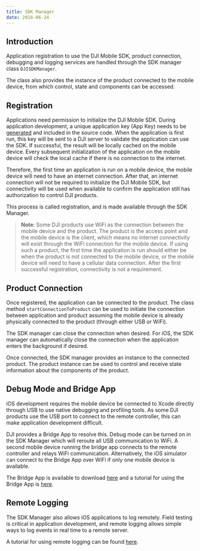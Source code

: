 ```yaml
---
title: SDK Manager
date: 2016-06-24
---
```


## Introduction

Application registration to use the DJI Mobile SDK, product connection, debugging and logging services are handled through the SDK manager class `DJISDKManager`.

The class also provides the instance of the product connected to the mobile device, from which control, state and components can be accessed.

## Registration

Applications need permission to initialize the DJI Mobile SDK. During application development, a unique application key (App Key) needs to be [generated](../quick-start/index.html#generate-an-app-key) and included in the source code. When the application is first run, this key will be sent to a DJI server to validate the application can use the SDK. If successful, the result will be locally cached on the mobile device. Every subsequent initialization of the application on the mobile device will check the local cache if there is no connection to the internet.

Therefore, the first time an application is run on a mobile device, the mobile device will need to have an internet connection. After that, an internet connection will not be required to initialize the DJI Mobile SDK, but connectivity will be used when available to confirm the application still has authorization to control DJI products.

This process is called registration, and is made available through the SDK Manager. 

> **Note**: Some DJI products use WiFi as the connection between the mobile device and the product. The product is the access point and the mobile device is the client, which means no internet connectivity will exist through the WiFi connection for the mobile device. If using such a product, the first time the application is run should either be when the product is not connected to the mobile device, or the mobile device will need to have a cellular data connection. After the first successful registration, connectivity is not a requirement.

## Product Connection

Once registered, the application can be connected to the product. The class method `startConnectionToProduct` can be used to initiate the connection between application and product assuming the mobile device is already physically connected to the product (through either USB or WiFi). 

The SDK manager can close the connection when desired. For iOS, the SDK manager can automatically close the connection when the application enters the background if desired.

Once connected, the SDK manager provides an instance to the connected product. The product instance can be used to control and receive state information about the components of the product.

## Debug Mode and Bridge App

iOS development requires the mobile device be connected to Xcode directly through USB to use native debugging and profiling tools. As some DJI products use the USB port to connect to the remote controller, this can make application development difficult.

DJI provides a Bridge App to resolve this. Debug mode can be turned on in the SDK Manager which will reroute all USB communication to WiFi. A second mobile device running the bridge app connects to the remote controller and relays WiFi communication. Alternatively, the iOS simulator can connect to the Bridge App over WiFi if only one mobile device is available.

The Bridge App is available to download <a href="https://github.com/dji-sdk/DJI-Bridge-App" target="_blank">here</a> and a tutorial for using the Bridge App is [here](../ios-tutorials/BridgeAppDemo.html).

## Remote Logging

The SDK Manager also allows iOS applications to log remotely. Field testing is critical in application development, and remote logging allows simple ways to log events in real time to a remote server.

A tutorial for using remote logging can be found [here](../ios-tutorials/RemoteLoggerDemo.html).

